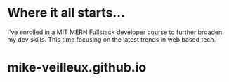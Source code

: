 # Where it all starts...

I've enrolled in a MIT MERN Fullstack developer course to further broaden my dev skills. This time focusing on the latest trends in web based tech.

# mike-veilleux.github.io
